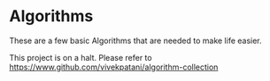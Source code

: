# Algorithms
These are a few basic Algorithms that are needed to make life easier.


This project is on a halt. Please refer to https://www.github.com/vivekpatani/algorithm-collection
